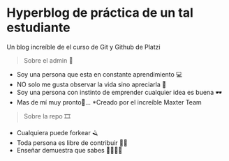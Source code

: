 # Hyperblog de práctica de un tal estudiante
Un blog increíble de el curso de Git y Github de Platzi

>Sobre el admin 🥳
* Soy una persona que esta en constante aprendimiento 💻
* NO solo me gusta observar la vida sino apreciarla 🍃
* Soy una persona con instinto de emprender cualquier idea es buena 🕶
* Mas de mí muy pronto🦇...
*Creado por el increíble Maxter Team


>Sobre la repo 🎞
* Cualquiera puede forkear 🪒
* Toda persona es libre de contribuir 🤟🏼
* Enseñar demuestra que sabes 🎅🏼🤶🏼

